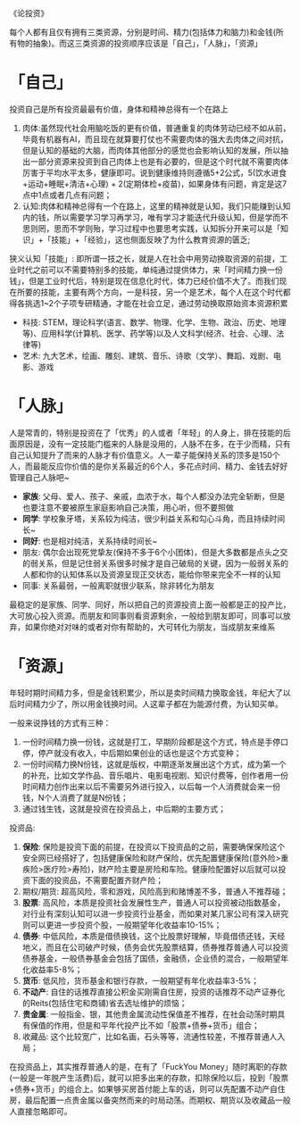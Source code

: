 《论投资》

每个人都有且仅有拥有三类资源，分别是时间、精力(包括体力和脑力)和金钱(所有物的抽象)。而这三类资源的投资顺序应该是「自己」，「人脉」，「资源」

# 「自己」
投资自己是所有投资最最有价值，身体和精神总得有一个在路上  
1. 肉体:虽然现代社会用脑吃饭的更有价值，普通重复的肉体劳动已经不如从前，毕竟有机器有AI，而且现在就算要打仗也不需要肉体的强大去肉体之间对抗，但是认知的基础的大脑，而肉体其他部分的感觉也会影响认知的发展，所以抽出一部分资源来投资到自己肉体上也是有必要的，但是这个时代就不需要肉体厉害于平均水平太多，健康即可。说到健康维持则遵循5+2公式，5(饮水进食+运动+睡眠+清洁+心理) + 2(定期体检+疫苗)，如果身体有问题，肯定是这7点中1点或者几点有问题；
2. 认知:肉体和精神总得有一个在路上，这里的精神就是认知，我们只能赚到认知内的钱，所以需要学习学习再学习，唯有学习才能迭代升级认知，但是学而不思则罔，思而不学则殆，学习过程中也要思考实践，认知拆分开来可以是「知识」+「技能」+「经验」，这也侧面反映了为什么教育资源的匮乏;

狭义认知「技能」: 即所谓一技之长，就是人在社会中用劳动换取资源的前提，工业时代之前可以不需要特别多的技能，单纯通过提供体力，来「时间精力换一份钱」，但是工业时代后，特别是现在信息化时代，体力已经价值不大了。而我们现在所要的技能，主要有两个方向，一是科技，另一个是艺术，每个人在这个时代都得各挑选1~2个子项专研精通，才能在社会立足，通过劳动换取原始资本资源积累
- 科技: STEM，理论科学(语言、数学、物理、化学、生物、政治、历史、地理等)、应用科学(计算机、医学、药学等)以及人文科学(经济、社会、心理、法律等)
- 艺术: 九大艺术，绘画、雕刻、建筑、音乐、诗歌（文学）、舞蹈、戏剧、电影、游戏

# 「人脉」
人是常青的，特别是投资在了「优秀」的人或者「年轻」的人身上，排在技能的后面原因是，没有一定技能门槛来的人脉是没用的，人脉不在多，在于少而精，只有自己认知提升了而来的人脉才有价值意义。人一辈子能保持关系的顶多是150个人，而最能反应你价值的是你关系最近的6个人，多花点时间、精力、金钱去好好管理自己人脉吧~
- **家族**: 父母、爱人、孩子、亲戚，血浓于水，每个人都没办法完全斩断，但是也要注意不要被原生家庭影响自己决策，用心听，但不要照做
- **同学**: 学校象牙塔，关系较为纯洁，很少利益关系和勾心斗角，而且持续时间长~
- **同好**: 也是相对纯洁，关系持续时间长~
- 朋友: 偶尔会出现死党挚友(保持不多于6个小团体)，但是大多数都是点头之交的弱关系，但是记住弱关系很多时候才是自己破局的关键，因为一般弱关系的人都和你的认知体系以及资源呈现正交状态，能给你带来完全不一样的认知
- 同事: 关系最弱，一般离职就很少联系，除非转化为朋友

最稳定的是家族、同学、同好，所以把自己的资源投资上面一般都是正的投产比，大可放心投入资源。而朋友和同事则看资源剩余，一般给到朋友即可，同事可以放弃，如果你绝对对味的或者对你有帮助的，大可转化为朋友，当成朋友来维系

# 「资源」
年轻时期时间精力多，但是金钱积累少，所以是卖时间精力换取金钱，年纪大了以后时间精力少了，所以用金钱换时间。人这辈子都在为能源付费，为认知买单。  

一般来说挣钱的方式有三种：
1. 一份时间精力换一份钱，这就是打工，早期阶段都是这个方式，特点是手停口停，停产就没有收入，中后期如果创业的话也是这个方式变种；
2. 一份时间精力换N份钱，这就是版权，中期逐渐发展出这个方式，成为第一个的补充，比如文学作品、音乐唱片、电影电视剧、知识付费等，创作者用一份时间精力创作出来以后不需要另外进行投入，以后每一个人消费就会来一份钱，N个人消费了就是N份钱；
3. 通过钱生钱，这就是投资在投资品上，中后期的主要方式；

投资品:
1. **保险**: 保险是投资下面的前提，在投资以下投资品的之前，需要确保保险这个安全网已经搭好了，包括健康保险和财产保险，优先配置健康保险(意外险>重疾险>医疗险>寿险)，财产险主要是房险和车险。健康险配置好以后就可以投资下面的投资品，不需要配置齐财产险；
2. 期权/期货: 超高风险，零和游戏，风险高到和赌博差不多，普通人不推荐碰；
3. **股票**: 高风险，本质是投资社会发展性生产，普通人可以投资被动指数基金，对行业有深刻认知可以进一步投资行业基金，而如果对某几家公司有深入研究则可以更进一步投资个股，一般期望年化收益率10-15%；
4. **债券**: 中低风险，本质是借债换钱，这个比股票好理解，毕竟借债还钱，天经地义，而且在公司破产时候，债务会优先股票结算，债券推荐普通人可以投资债券基金，一般债券基金会包括了国债，金融债，企业债的混合，一般期望年化收益率5-8%；
5. **货币**: 低风险，货币基金和银行存款，一般期望有年化收益率3-5%；
6. **不动产**: 自住的话推荐直接公积金买刚需自住房，投资的话推荐不动产证券化的Reits(包括住宅和商铺)省去选址维护的烦恼；
7. **贵金属**: 一般指金、银，其他贵金属流动性保值差不推荐，在社会动荡时期具有保值的作用，但是和平年代投产比不如「股票+债券+货币」组合；
8. 收藏品: 这个比较宽广，比如名画，石头等等，流通性较差，不推荐普通人入局；

在投资品上，其实推荐普通人的是，在有了「FuckYou Money」随时离职的存款(一般是一年脱产生活费)后，就可以把多出来的存款，扣除保险以后，投到「股票+债券+货币」的组合上。如果够买房首付能上车的话，则可以先配置不动产自住房，最后配置一点贵金属以备突然而来的时局动荡。而期权、期货以及收藏品一般人直接忽略即可。

